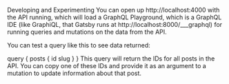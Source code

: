 Developing and Experimenting
You can open up http://localhost:4000 with the API running, which will load a GraphQL Playground, which is a GraphQL IDE (like GraphiQL, that Gatsby runs at http://localhost:8000/___graphql) for running queries and mutations on the data from the API.

You can test a query like this to see data returned:

query {
  posts {
    id
    slug
  }
}
This query will return the IDs for all posts in the API. You can copy one of these IDs and provide it as an argument to a mutation to update information about that post.